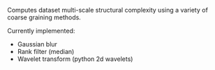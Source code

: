 Computes dataset multi-scale structural complexity using a variety of coarse graining methods.

Currently implemented:
- Gaussian blur
- Rank filter (median)
- Wavelet transform (python 2d wavelets)
